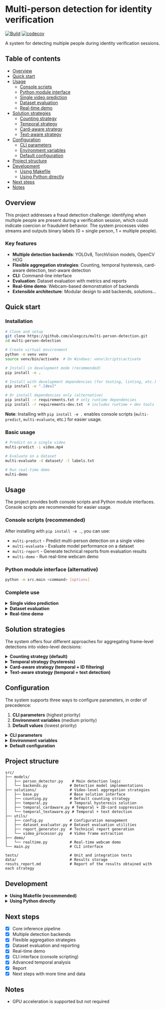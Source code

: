 # Multi-person detection for identity verification

[![Build](https://github.com/alexgczs/multi-person-detection/actions/workflows/ci.yml/badge.svg?branch=master)](https://github.com/alexgczs/multi-person-detection/actions/workflows/ci.yml)
[![codecov](https://codecov.io/gh/alexgczs/multi-person-detection/graph/badge.svg)](https://codecov.io/gh/alexgczs/multi-person-detection)

A system for detecting multiple people during identity verification sessions.

## Table of contents

- [Overview](#overview)
- [Quick start](#quick-start)
- [Usage](#usage)
  - [Console scripts](#console-scripts-recommended)
  - [Python module interface](#python-module-interface-alternative)
  - [Single video prediction](#single-video-prediction)
  - [Dataset evaluation](#dataset-evaluation)
  - [Real-time demo](#real-time-demo)
- [Solution strategies](#solution-strategies)
  - [Counting strategy](#counting-strategy-default)
  - [Temporal strategy](#temporal-strategy-hysteresis)
  - [Card-aware strategy](#card-aware-strategy-temporal--id-filtering)
  - [Text-aware strategy](#text-aware-strategy-temporal--text-detection)
- [Configuration](#configuration)
  - [CLI parameters](#cli-parameters)
  - [Environment variables](#environment-variables)
  - [Default configuration](#default-configuration)
- [Project structure](#project-structure)
- [Development](#development)
  - [Using Makefile](#using-makefile-recommended)
  - [Using Python directly](#using-python-directly)
- [Next steps](#next-steps)
- [Notes](#notes)

## Overview

This project addresses a fraud detection challenge: identifying when multiple people are present during a verification session, which could indicate coercion or fraudulent behavior. The system processes video streams and outputs binary labels (0 = single person, 1 = multiple people).

### Key features

- **Multiple detection backends**: YOLOv8, TorchVision models, OpenCV HOG
- **Flexible aggregation strategies**: Counting, temporal hysteresis, card-aware detection, text-aware detection
- **CLI**: Command-line interface
- **Evaluation**: Dataset evaluation with metrics and reports
- **Real-time demo**: Webcam-based demonstration of backends
- **Extensible architecture**: Modular design to add backends, solutions...

## Quick start

### Installation

```bash
# Clone and setup
git clone https://github.com/alexgczs/multi-person-detection.git
cd multi-person-detection

# Create virtual environment
python -m venv venv
source venv/bin/activate  # On Windows: venv\Scripts\activate

# Install in development mode (recommended)
pip install -e .

# Install with development dependencies (for testing, linting, etc.)
pip install -e ".[dev]"

# Or install dependencies only (alternative)
pip install -r requirements.txt # only runtime dependencies
pip install -r requirements-dev.txt  # includes runtime + dev tools
```

**Note**: Installing with `pip install -e .` enables console scripts (`multi-predict`, `multi-evaluate`, etc.) for easier usage.

### Basic usage

```bash
# Predict on a single video
multi-predict -i video.mp4

# Evaluate on a dataset
multi-evaluate -d dataset/ -l labels.txt

# Run real-time demo
multi-demo
```

## Usage

The project provides both console scripts and Python module interfaces. Console scripts are recommended for easier usage.

### Console scripts (recommended)

After installing with `pip install -e .`, you can use:

- `multi-predict` - Predict multi-person detection on a single video
- `multi-evaluate` - Evaluate model performance on a dataset
- `multi-report` - Generate technical reports from evaluation results
- `multi-demo` - Run real-time webcam demo

### Python module interface (alternative)

```bash
python -m src.main <command> [options]
```

### Complete use
<details>
<summary><strong>Single video prediction</strong></summary>

Get a prediction for a single video:

```bash
# Basic prediction
multi-predict -i path/to/video.mp4

# With custom parameters
multi-predict -i path/to/video.mp4 \
  --threshold 0.5 \
  --model-size n \
  --device cuda \
  --sample-rate 1 \
  --max-frames 100 \
  --people-threshold 0.2 \
  --solution counting

# Or using Python module (alternative)
python -m src.main predict -i path/to/video.mp4 \
  --threshold 0.5 \
  --model-size n \
  --device cuda \
  --sample-rate 1 \
  --max-frames 100 \
  --people-threshold 0.2 \
  --solution counting
```

The output will be printed to stdout as `label predicted: 0` or `label predicted: 1`.

**Key options:**
- `--threshold`: Detection confidence threshold (default: 0.5)
- `--solution`: Aggregation strategy (counting, temporal, temporal_cardaware, temporal_textaware)
- `--people-threshold`: Ratio threshold for multi-person detection
- `--max-frames`: Maximum frames to process
- `--backend`: Detection model (yolov8, torchvision_frcnn, opencv_hog)

</details>

<details>
<summary><strong>Dataset evaluation</strong></summary>

Evaluate the model on a complete dataset:

```bash
# Basic evaluation
multi-evaluate -d path/to/dataset -l path/to/labels.txt

# With custom parameters
multi-evaluate -d path/to/dataset -l path/to/labels.txt \
  --threshold 0.5 --model-size n --device cuda \
  --sample-rate 1 --max-frames 100 --people-threshold 0.2 \
  --solution temporal

# With text-aware solution for document filtering
multi-evaluate -d path/to/dataset -l path/to/labels.txt \
  --solution temporal_textaware \
  --text-confidence-threshold 0.6 \
  --text-proximity-threshold 80

# Or using Python module (alternative)
python -m src.main evaluate -d path/to/dataset -l path/to/labels.txt \
  --threshold 0.5 --model-size n --device cuda \
  --sample-rate 1 --max-frames 100 --people-threshold 0.2 \
  --solution temporal
```

This will:
- Process all videos in the dataset
- Compare predictions with ground truth labels
- Calculate performance metrics (accuracy, precision, recall, F1-score)
- Generate a technical report
- Save results to a timestamped directory

**Generated output:**
The evaluation automatically creates a timestamped directory (e.g., `data/results/2025-08-17_21-41-15/`) containing:

1. **`evaluation_results.json`** - Detailed results in JSON format:
   - Per-video predictions and ground truth
   - Performance metrics (accuracy, precision, recall, F1-score)
   - Classification report with class-wise statistics

2. **`technical_report.md`** - Markdown report including:
   - Executive summary with key performance metrics
   - Confusion matrix with TP/TN/FP/FN breakdown
   - Error analysis identifying specific failed videos

**Dataset format:**
- Videos: `.mp4` files in the dataset directory
- Labels: TSV file with columns `video` and `label` (0/1)

</details>

<details>
<summary><strong>Real-time demo</strong></summary>

Run a real-time webcam demo:

```bash
# Basic demo
multi-demo

# With custom parameters
multi-demo --backend yolov8 --model-size n --threshold 0.5
```

The demo shows:
- Person detections with bounding boxes
- Number of people detected
- FPS counter
- Confidence scores

**Note**: This demo shows frame-by-frame detections only. Solution strategies are not applied. The unique use of this demo is to understand the behavior of each model backend.

</details>

## Solution strategies

The system offers four different approaches for aggregating frame-level detections into video-level decisions:

<details>
<summary><strong>Counting strategy (default)</strong></summary>

**How it works:**
- Computes the ratio of frames where more than one person is detected
- Final decision: `has_multiple_people = (ratio > people_threshold)`

**Best for:**
- Simple scenarios with clear detections
- When you want fast processing
- Default performance evaluation

**Configuration:**
```bash
--solution counting --people-threshold 0.2
```

**Default threshold:** 0.0 (any frame with multiple people triggers detection)

</details>

<details>
<summary><strong>Temporal strategy (hysteresis)</strong></summary>

**How it works:**
- Looks at consecutive frames to avoid false positives from brief detections
- Activates when there are at least `temporal_min_consecutive` consecutive frames with multiple people
- Once activated, remains active for the rest of the video (sticky behavior)

**Best for:**
- Noisy detections or brief false positives
- Scenarios where sustained presence of multiple people is required
- More robust to detection artifacts

**Configuration:**
```bash
--solution temporal --temporal-min-consecutive 3
```

**Default:** 20 consecutive frames required

</details>

<details>
<summary><strong>Card-aware strategy (temporal + ID filtering)</strong></summary>

**How it works:**
- Same as temporal strategy but filters out faces in ID cards
- Uses geometric properties to identify ID card faces:
  - Area ratio compared to largest detection
  - Square aspect ratio tolerance
- Prevents false positives from ID card photos

**Best for:**
- Identity verification scenarios
- When users show ID cards during verification
- Most robust for real-world applications

**Configuration:**
```bash
--solution temporal_cardaware \
  --temporal-min-consecutive 3 \
  --card-min-area-ratio 0.85 \
  --card-square-tolerance 0.25
```

**Default parameters:**
- `card_min_area_ratio`: 0.9 (90% of largest detection)
- `card_square_tolerance`: 0.35 (35% tolerance for square aspect ratio)

</details>

<details>
<summary><strong>Text-aware strategy (temporal + text detection)</strong></summary>

**How it works:**
- Combines temporal hysteresis with text detection using EasyOCR
- Filters out faces that are near detected text regions (likely ID documents)
- Uses proximity threshold to determine if a face is near text

**Best for:**
- Identity verification with documents containing text
- Reducing false positives from document photos

**Configuration:**
```bash
--solution temporal_textaware \
  --temporal-min-consecutive 3 \
  --text-proximity-threshold 100 \
  --text-confidence-threshold 0.5
```

**Default parameters:**
- `text_proximity_threshold`: 100 pixels (distance between face and text centers)
- `text_confidence_threshold`: 0.5 (minimum OCR confidence for text detection)

**Note:** This solution requires EasyOCR for text detection and may be slower than other approaches. GPU acceleration is automatically enabled when CUDA is available for faster OCR processing.

</details>

## Configuration

The system supports three ways to configure parameters, in order of precedence:

1. **CLI parameters** (highest priority)
2. **Environment variables** (medium priority)  
3. **Default values** (lowest priority)

<details>
<summary><strong>CLI parameters</strong></summary>

All configuration parameters can be set via command-line arguments:

```bash
# Video processing
--sample-rate 2              # Process every 2nd frame
--max-frames 100             # Maximum frames per video
--threshold 0.7              # Detection confidence threshold

# Decision making
--people-threshold 0.2       # Ratio threshold for multi-person detection
--solution temporal          # Aggregation strategy

# Model selection
--backend yolov8             # Detection backend
--model-size n               # Model size (for YOLO models)
--device cuda                # Computation device

# Advanced parameters
--temporal-min-consecutive 3 # Minimum consecutive frames for temporal activation
--card-min-area-ratio 0.85   # Minimum area ratio for card detection
--card-square-tolerance 0.25 # Square tolerance for card detection
--text-proximity-threshold 100 # Text proximity threshold for text-aware detection
--text-confidence-threshold 0.5 # OCR confidence threshold for text detection
```

</details>

<details>
<summary><strong>Environment variables</strong></summary>

Set environment variables for consistent configuration across runs:

```bash
# Video processing
export MULTI_DETECT_FRAME_SAMPLE_RATE=2
export MULTI_DETECT_MAX_FRAMES=100

# Decision making
export MULTI_DETECT_MULTIPLE_PEOPLE_THRESHOLD=0.2

# Temporal solution parameters
export MULTI_DETECT_TEMPORAL_MIN_CONSECUTIVE=3

# Card detection parameters
export MULTI_DETECT_CARD_MIN_AREA_RATIO=0.85
export MULTI_DETECT_CARD_SQUARE_TOLERANCE=0.25

# Text detection parameters
export MULTI_DETECT_TEXT_PROXIMITY_THRESHOLD=100
export MULTI_DETECT_TEXT_CONFIDENCE_THRESHOLD=0.5
```

</details>

<details>
<summary><strong>Default configuration</strong></summary>

Default values in `src/utils/config.py`:

```python
# Video processing
FRAME_SAMPLE_RATE: int = 1            # Process every frame
MAX_FRAMES: int = None                # No limit
FRAME_WIDTH: int = 640                # Resize width
FRAME_HEIGHT: int = 480               # Resize height

# Decision making
MULTIPLE_PEOPLE_THRESHOLD: float = 0.0  # Any frame triggers detection

# Temporal solution parameters
TEMPORAL_MIN_CONSECUTIVE: int = 20      # Min consecutive frames for activation

# Card detection parameters
CARD_MIN_AREA_RATIO_TO_LARGEST: float = 0.9    # 90% of largest detection
CARD_SQUARE_TOLERANCE: float = 0.35            # 35% tolerance for square aspect ratio

# Text detection parameters
TEXT_PROXIMITY_THRESHOLD: int = 100            # Proximity threshold in pixels
TEXT_CONFIDENCE_THRESHOLD: float = 0.5         # OCR confidence threshold
```

</details>

## Project structure

```
src/
├── models/
│   ├── person_detector.py    # Main detection logic
│   └── backends.py          # Detection model implementations
├── solutions/               # Video-level aggregation strategies
│   ├── base.py              # Base solution interface
│   ├── counting.py          # Default counting strategy
│   ├── temporal.py          # Temporal hysteresis solution
│   ├── temporal_cardaware.py # Temporal + ID-card suppression
│   └── temporal_textaware.py # Temporal + text detection
├── utils/
│   ├── config.py            # Configuration management
│   ├── dataset_evaluator.py # Dataset evaluation utilities
│   ├── report_generator.py  # Technical report generation
│   └── video_processor.py   # Video frame extraction
├── demo/
│   └── realtime.py          # Real-time webcam demo
└── main.py                  # CLI interface

tests/                       # Unit and integration tests
data/                        # Results storage
resuts_report.md             # Report of the results obtained with each strategy
```

## Development

<details>
<summary><strong>Using Makefile (recommended)</strong></summary>

```bash
make help          # Show available commands
make install       # Install in development mode
make install-dev   # Install with development dependencies
make test          # Run tests
make test-cov      # Run tests with coverage
make lint          # Run linting
make clean         # Clean build artifacts
make build         # Build the package
```

</details>

<details>
<summary><strong>Using Python directly</strong></summary>

```bash
# First ensure you have dev dependencies installed
pip install -e ".[dev]"

# Then run development commands
pytest             # Run tests
pytest --cov=src   # Run tests with coverage
flake8 src/ tests/ # Run linting
```

</details>

## Next steps

- [x] Core inference pipeline
- [x] Multiple detection backends
- [x] Flexible aggregation strategies
- [x] Dataset evaluation and reporting
- [x] Real-time demo
- [x] CLI interface (console scripting)
- [x] Advanced temporal analysis
- [x] Report
- [x] Next steps with more time and data

## Notes

- GPU acceleration is supported but not required

